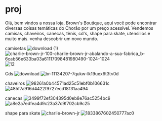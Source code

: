 # proj
Olá, bem vindos a nossa loja, Brown's Boutique, aqui você pode encontrar diversas coisas temáticas do Chorão por um preço acessível.
Vendemos camisas, chaveiros, canecas, tẽnis, cd's, shape para skate, utensilios e muito mais.
venha descobrir um novo mundo. 

camisetas
![download (1)](https://github.com/user-attachments/assets/131e7f25-3ceb-4a77-96f5-ff7ef1edca94)
![charlie-brown-jr-100-charlie-brown-jr-abalando-a-sua-fabrica_b-6cab56e633ba03a61117098481980490-1024-1024](https://github.com/user-attachments/assets/a43eae3f-1056-4887-b421-1626729b9625)
![12](https://github.com/user-attachments/assets/94a4bf60-ebe6-4651-953c-c61fcef39319)

Cds
![download](https://github.com/user-attachments/assets/51aa49e0-0e7d-4532-9c56-5d0226407597)
![br-11134207-7qukw-lk19uex6t3tv0d](https://github.com/user-attachments/assets/8980d359-50d1-4949-964d-56af074ace52)

chaveiros 
![98261a0b44571ad25c51ebf0b106631c](https://github.com/user-attachments/assets/1f1fa7bf-b880-42a8-b2b6-2be3e671613a)
![485f7a916d4422f9727ecd18131aa494](https://github.com/user-attachments/assets/2888d535-2e6c-4fd7-9796-845ed95665d0)

canecas
![3499f72ef304395d0eb8e76ac5254bc9](https://github.com/user-attachments/assets/c6a45e86-0b7a-4cac-a4cb-d34ae9529585)
![a8e2a7edfea4d9c23a37c9f702cb9c25](https://github.com/user-attachments/assets/7d14f1db-6978-4764-aa28-bcc88fea2033)

shape para skate
![charlie-brown-jr](https://github.com/user-attachments/assets/bb6c5c3b-eb00-4850-bee8-06a049121ff3)
![1833867602450777ac0](https://github.com/user-attachments/assets/f7bdbf73-a819-4b95-8450-4bfba527d72c)


